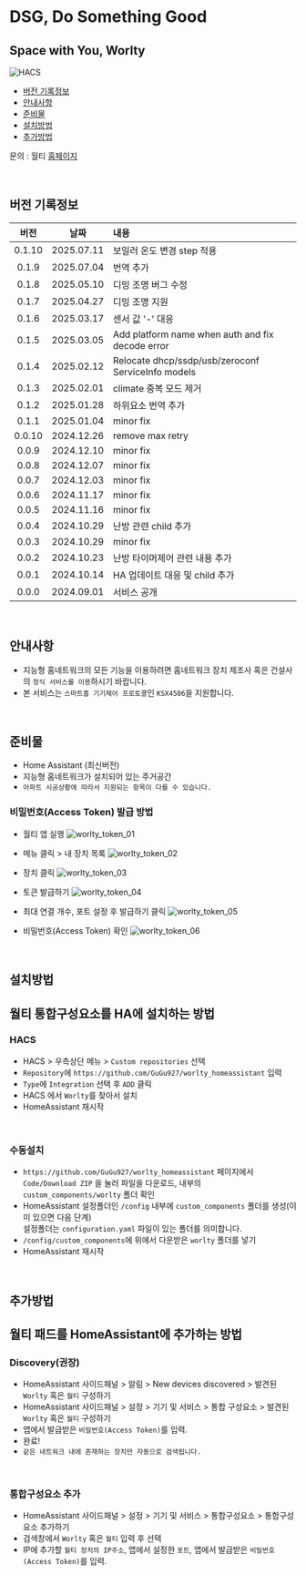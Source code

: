 # DSG, Do Something Good

## Space with You, Worlty

![HACS][hacs-shield]

- [버전 기록정보](#version-history)
- [안내사항](#안내사항)
- [준비물](#준비물)
- [설치방법](#설치방법)
- [추가방법](#추가방법)

문의 : 월티 [홈페이지](https://worlty.com)

<br/>

## 버전 기록정보

|  버전  |    날짜    | 내용                                               |
| :----: | :--------: | :------------------------------------------------- |
| 0.1.10 | 2025.07.11 | 보일러 온도 변경 step 적용                         |
| 0.1.9  | 2025.07.04 | 번역 추가                                          |
| 0.1.8  | 2025.05.10 | 디밍 조명 버그 수정                                |
| 0.1.7  | 2025.04.27 | 디밍 조명 지원                                     |
| 0.1.6  | 2025.03.17 | 센서 값 '-' 대응                                   |
| 0.1.5  | 2025.03.05 | Add platform name when auth and fix decode error   |
| 0.1.4  | 2025.02.12 | Relocate dhcp/ssdp/usb/zeroconf ServiceInfo models |
| 0.1.3  | 2025.02.01 | climate 중복 모드 제거                             |
| 0.1.2  | 2025.01.28 | 하위요소 번역 추가                                 |
| 0.1.1  | 2025.01.04 | minor fix                                          |
| 0.0.10 | 2024.12.26 | remove max retry                                   |
| 0.0.9  | 2024.12.10 | minor fix                                          |
| 0.0.8  | 2024.12.07 | minor fix                                          |
| 0.0.7  | 2024.12.03 | minor fix                                          |
| 0.0.6  | 2024.11.17 | minor fix                                          |
| 0.0.5  | 2024.11.16 | minor fix                                          |
| 0.0.4  | 2024.10.29 | 난방 관련 child 추가                               |
| 0.0.3  | 2024.10.29 | minor fix                                          |
| 0.0.2  | 2024.10.23 | 난방 타이머제어 관련 내용 추가                     |
| 0.0.1  | 2024.10.14 | HA 업데이트 대응 및 child 추가                     |
| 0.0.0  | 2024.09.01 | 서비스 공개                                        |

<br/>

## 안내사항

- 지능형 홈네트워크의 모든 기능을 이용하려면 홈네트워크 장치 제조사 혹은 건설사의 `정식 서비스를 이용`하시기 바랍니다.
- 본 서비스는 `스마트홈 기기제어 프로토콜`인 `KSX4506`을 지원합니다.

<br/>

## 준비물

- Home Assistant (최신버전)
- 지능형 홈네트워크가 설치되어 있는 주거공간
- `아파트 시공상황에 따라서 지원되는 항목이 다를 수 있습니다.`

### 비밀번호(Access Token) 발급 방법

- 월티 앱 실행
  ![worlty_token_01](/img/worlty_token_01.jpg)
  <br/>

- 메뉴 클릭 > 내 장치 목록
  ![worlty_token_02](/img/worlty_token_02.jpg)
  <br/>

- 장치 클릭
  ![worlty_token_03](/img/worlty_token_03.jpg)
  <br/>

- 토큰 발급하기
  ![worlty_token_04](/img/worlty_token_04.jpg)
  <br/>

- 최대 연결 개수, 포트 설정 후 발급하기 클릭
  ![worlty_token_05](/img/worlty_token_05.jpg)
  <br/>

- 비밀번호(Access Token) 확인
  ![worlty_token_06](/img/worlty_token_06.jpg)

<br/>

## 설치방법

## 월티 통합구성요소를 HA에 설치하는 방법

### HACS

- HACS > 우측상단 메뉴 > `Custom repositories` 선택
- `Repository`에 `https://github.com/GuGu927/worlty_homeassistant` 입력
- `Type`에 `Integration` 선택 후 `ADD` 클릭
- HACS 에서 `Worlty`를 찾아서 설치
- HomeAssistant 재시작

<br/>

### 수동설치

- `https://github.com/GuGu927/worlty_homeassistant` 페이지에서 `Code/Download ZIP` 을 눌러 파일을 다운로드, 내부의 `custom_components/worlty` 폴더 확인
- HomeAssistant 설정폴더인 `/config` 내부에 `custom_components` 폴더를 생성(이미 있으면 다음 단계)<br/>설정폴더는 `configuration.yaml` 파일이 있는 폴더를 의미합니다.<br>
- `/config/custom_components`에 위에서 다운받은 `worlty` 폴더를 넣기<br>
- HomeAssistant 재시작

<br/>

## 추가방법

## 월티 패드를 HomeAssistant에 추가하는 방법

### Discovery(**권장**)

- HomeAssistant 사이드패널 > 알림 > New devices discovered > 발견된 `Worlty` 혹은 `월티` 구성하기<br>
- HomeAssistant 사이드패널 > 설정 > 기기 및 서비스 > 통합 구성요소 > 발견된 `Worlty` 혹은 `월티` 구성하기<br>
- 앱에서 발급받은 `비밀번호(Access Token)`를 입력.<br>
- 완료!
- `같은 네트워크 내에 존재하는 장치만 자동으로 검색됩니다.`

<br/>

### 통합구성요소 추가

- HomeAssistant 사이드패널 > 설정 > 기기 및 서비스 > 통합구성요소 > 통합구성요소 추가하기<br>
- 검색창에서 `Worlty` 혹은 `월티` 입력 후 선택<br>
- IP에 추가할 `월티 장치의 IP주소`, 앱에서 설정한 `포트`, 앱에서 발급받은 `비밀번호(Access Token)`를 입력.

[version-shield]: https://img.shields.io/badge/version-v0.0.10-orange.svg
[hacs-shield]: https://img.shields.io/badge/HACS-Custom-red.svg
